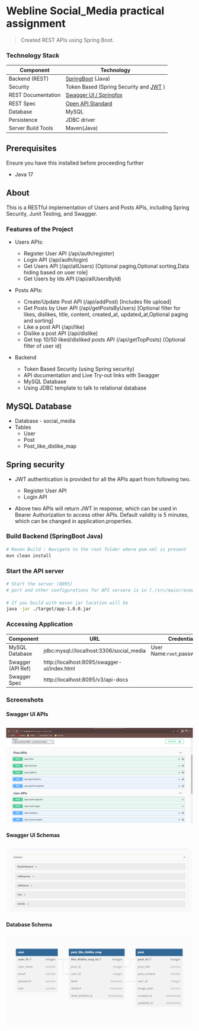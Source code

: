 # Webline Social_Media practical assignment

> Created REST APIs using Spring Boot.

### Technology Stack
Component         | Technology
---               | ---
Backend (REST)    | [SpringBoot](https://projects.spring.io/spring-boot) (Java)
Security          | Token Based (Spring Security and [JWT](https://github.com/auth0/java-jwt) )
REST Documentation| [Swagger UI / Springfox](https://github.com/springfox/springfox)
REST Spec         | [Open API Standard](https://www.openapis.org/) 
Database          | MySQL
Persistence       | JDBC driver
Server Build Tools| Maven(Java)

## Prerequisites

Ensure you have this installed before proceeding further
- Java 17

## About

This is a RESTful implementation of Users and Posts APIs, including Spring Security, Junit Testing, and Swagger.

### Features of the Project

* Users APIs:
  * Register User API (/api/auth/register)
  * Login API (/api/auth/login)
  * Get Users API (/api/allUsers) [Optional paging,Optional sorting,Data hiding based on user role]
  * Get Users by Ids API (/api/allUsersById)

* Posts APIs:
  * Create/Update Post API (/api/addPost) [Includes file upload]
  * Get Posts by User API  (/api/getPostsByUsers) [Optional filter for likes, dislikes, title, content, created_at, updated_at,Optional paging and sorting]
  * Like a post API (/api/like)
  * Dislike a post API (/api/dislike)
  * Get top 10/50 liked/disliked posts API (/api/getTopPosts) [Optional filter of user id]

* Backend
  * Token Based Security (using Spring security)
  * API documentation and Live Try-out links with Swagger 
  * MySQL Database
  * Using JDBC template to talk to relational database
    
## MySQL Database
* Database - social_media
* Tables
  * User
  * Post
  * Post_like_dislike_map


## Spring security
* JWT authentication is provided for all the APIs apart from following two.
  * Register User API
  * Login API

* Above two APIs will return JWT in response, which can be used in Bearer Authorization to access other APIs. Default validity is 5 minutes, which can be changed in application.properties.

### Build Backend (SpringBoot Java)
```bash
# Maven Build : Navigate to the root folder where pom.xml is present 
mvn clean install
```

### Start the API server
```bash
# Start the server (8095)
# port and other configurations for API servere is in [./src/main/resources/application.properties](/src/main/resources/application.properties) file

# If you build with maven jar location will be 
java -jar ./target/app-1.0.0.jar
```

### Accessing Application
Component         | URL                                      | Credentials
---               | ---                                      | ---
MySQL Database       |  jdbc:mysql://localhost:3306/social_media        |  User Name:`root`,password:`root`   
Swagger (API Ref) |  http://localhost:8095/swagger-ui/index.html   | 
Swagger Spec      |  http://localhost:8095/v3/api-docs          |



### Screenshots

#### Swagger UI APIs
![Dashboard](/screenshots/swagger_ui_api.png?raw=true)
---
#### Swagger UI Schemas
![Dashboard](/screenshots/swagger_ui_schema.png?raw=true)
---
#### Database Schema
![ER Diagram](/screenshots/db_schema.png?raw=true)
